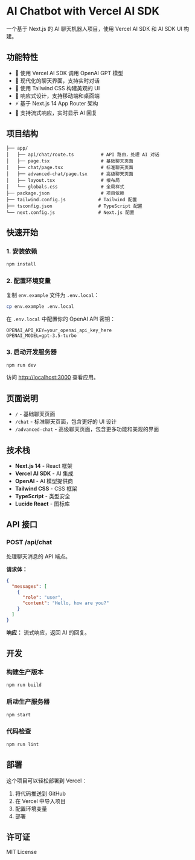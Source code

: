 # AI Chatbot with Vercel AI SDK

一个基于 Next.js 的 AI 聊天机器人项目，使用 Vercel AI SDK 和 AI SDK UI 构建。

## 功能特性

- 🤖 使用 Vercel AI SDK 调用 OpenAI GPT 模型
- 💬 现代化的聊天界面，支持实时对话
- 🎨 使用 Tailwind CSS 构建美观的 UI
- 📱 响应式设计，支持移动端和桌面端
- ⚡ 基于 Next.js 14 App Router 架构
- 🔄 支持流式响应，实时显示 AI 回复

## 项目结构

```
├── app/
│   ├── api/chat/route.ts          # API 路由，处理 AI 对话
│   ├── page.tsx                   # 基础聊天页面
│   ├── chat/page.tsx              # 标准聊天页面
│   ├── advanced-chat/page.tsx     # 高级聊天页面
│   ├── layout.tsx                 # 根布局
│   └── globals.css                # 全局样式
├── package.json                   # 项目依赖
├── tailwind.config.js            # Tailwind 配置
├── tsconfig.json                 # TypeScript 配置
└── next.config.js                # Next.js 配置
```

## 快速开始

### 1. 安装依赖

```bash
npm install
```

### 2. 配置环境变量

复制 `env.example` 文件为 `.env.local`：

```bash
cp env.example .env.local
```

在 `.env.local` 中配置你的 OpenAI API 密钥：

```env
OPENAI_API_KEY=your_openai_api_key_here
OPENAI_MODEL=gpt-3.5-turbo
```

### 3. 启动开发服务器

```bash
npm run dev
```

访问 [http://localhost:3000](http://localhost:3000) 查看应用。

## 页面说明

- `/` - 基础聊天页面
- `/chat` - 标准聊天页面，包含更好的 UI 设计
- `/advanced-chat` - 高级聊天页面，包含更多功能和美观的界面

## 技术栈

- **Next.js 14** - React 框架
- **Vercel AI SDK** - AI 集成
- **OpenAI** - AI 模型提供商
- **Tailwind CSS** - CSS 框架
- **TypeScript** - 类型安全
- **Lucide React** - 图标库

## API 接口

### POST /api/chat

处理聊天消息的 API 端点。

**请求体：**

```json
{
  "messages": [
    {
      "role": "user",
      "content": "Hello, how are you?"
    }
  ]
}
```

**响应：**
流式响应，返回 AI 的回复。

## 开发

### 构建生产版本

```bash
npm run build
```

### 启动生产服务器

```bash
npm start
```

### 代码检查

```bash
npm run lint
```

## 部署

这个项目可以轻松部署到 Vercel：

1. 将代码推送到 GitHub
2. 在 Vercel 中导入项目
3. 配置环境变量
4. 部署

## 许可证

MIT License
